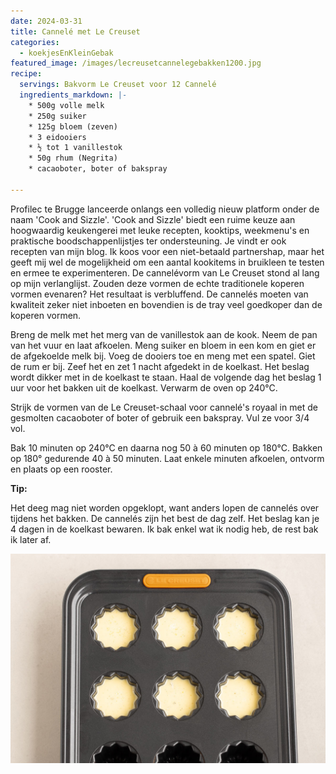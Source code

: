 ```yaml
---
date: 2024-03-31
title: Cannelé met Le Creuset
categories:
  - koekjesEnKleinGebak
featured_image: /images/lecreusetcannelegebakken1200.jpg
recipe:
  servings: Bakvorm Le Creuset voor 12 Cannelé 
  ingredients_markdown: |-
    * 500g volle melk 
    * 250g suiker
    * 125g bloem (zeven)
    * 3 eidooiers
    * ½ tot 1 vanillestok
    * 50g rhum (Negrita)
    * cacaoboter, boter of bakspray
   
---
```

Profilec te Brugge lanceerde onlangs een volledig nieuw platform onder de naam 'Cook and Sizzle'. 'Cook and Sizzle' biedt een ruime keuze aan hoogwaardig keukengerei met leuke recepten, kooktips, weekmenu's en praktische boodschappenlijstjes ter ondersteuning.
Je vindt er ook recepten van mijn blog.
Ik koos voor een niet-betaald partnershap, maar het geeft mij wel de mogelijkheid om een aantal kookitems in bruikleen te testen en ermee te experimenteren.
De cannelévorm van Le Creuset stond al lang op mijn verlanglijst.
Zouden deze vormen de echte traditionele koperen vormen evenaren?
Het resultaat is verbluffend. De cannelés moeten van kwaliteit zeker niet inboeten en bovendien is de tray veel goedkoper dan de koperen vormen.


<!--more-->

Breng de melk met het merg van de vanillestok aan de kook.
Neem de pan van het vuur en laat afkoelen.
Meng suiker en bloem in een kom en giet er de afgekoelde melk bij. 
Voeg de dooiers toe en meng met een spatel. Giet de rum er bij.
Zeef het en zet 1 nacht afgedekt in de koelkast. Het beslag wordt dikker met in de koelkast te staan.
Haal de volgende dag het beslag 1 uur voor het bakken uit de koelkast.
Verwarm de oven op 240°C.
 
Strijk de vormen van de Le Creuset-schaal voor cannelé's royaal in met de gesmolten cacaoboter of boter of gebruik een bakspray. Vul ze voor 3/4 vol. 

Bak 10 minuten op 240°C en daarna nog 50 à 60 minuten op 180°C.
Bakken op 180° gedurende  40 à 50 minuten.
Laat enkele minuten afkoelen, ontvorm en plaats op een rooster. 


<b>Tip: </b>

Het deeg mag niet worden opgeklopt, want anders lopen de cannelés over tijdens het bakken.
De cannelés zijn het best de dag zelf.
Het beslag kan je 4 dagen in de koelkast bewaren. Ik bak enkel wat ik nodig heb, de rest bak ik later af. 

![](/images/lecreusetcannele1200V3.jpg)
